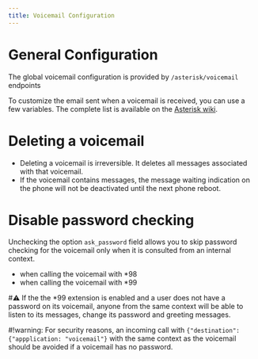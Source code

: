 ```yaml
---
title: Voicemail Configuration
---
```


<a name="voicemail_general_configuration"></a>General Configuration
=====================

The global voicemail configuration is provided by `/asterisk/voicemail`
endpoints

To customize the email sent when a voicemail is received, you can use a
few variables. The complete list is available on the [Asterisk
wiki](https://wiki.asterisk.org/wiki/display/AST/VoiceMail+Channel+Variables).

Deleting a voicemail
====================

-   Deleting a voicemail is irreversible. It deletes all messages
    associated with that voicemail.
-   If the voicemail contains messages, the message waiting indication
    on the phone will not be deactivated until the next phone reboot.

Disable password checking
=========================

Unchecking the option `ask_password` field allows you to skip password
checking for the voicemail only when it is consulted from an internal
context.

-   when calling the voicemail with *98
-   when calling the voicemail with *99<voicemail number>

#:warning: If the the *99 extension is enabled and a user does not have a password
on its voicemail, anyone from the same context will be able to listen to
its messages, change its password and greeting messages.

#!warning: For security reasons, an incoming call with
`{"destination": {"appplication: "voicemail"}` with the same context as
the voicemail should be avoided if a voicemail has no password.
